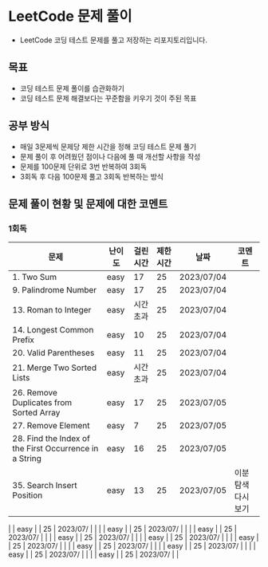 # LeetCode 문제 풀이
- LeetCode 코딩 테스트 문제를 풀고 저장하는 리포지토리입니다.
## 목표
- 코딩 테스트 문제 풀이를 습관화하기
- 코딩 테스트 문제 해결보다는 꾸준함을 키우기 것이 주된 목표
## 공부 방식
- 매일 3문제씩 문제당 제한 시간을 정해 코딩 테스트 문제 풀기
- 문제 풀이 후 어려웠던 점이나 다음에 풀 때 개선할 사항을 작성
- 문제를 100문제 단위로 3번 반복하여 3회독
- 3회독 후 다음 100문제 풀고 3회독 반복하는 방식

## 문제 풀이 현황 및 문제에 대한 코멘트

### 1회독
| 문제	| 난이도 | 걸린시간 | 제한시간	| 날짜 | 코멘트 |
| --- | --- | --- | --- | --- | --- |
| 1. Two Sum | easy | 17 | 25 | 2023/07/04 |  |
| 9. Palindrome Number | easy | 17 | 25 | 2023/07/04 |  |
| 13. Roman to Integer | easy | 시간초과 | 25 | 2023/07/04 |  |
| 14. Longest Common Prefix | easy | 10 | 25 | 2023/07/04 |  |
| 20. Valid Parentheses | easy | 11 | 25 | 2023/07/04 |  |
| 21. Merge Two Sorted Lists | easy | 시간초과 | 25 | 2023/07/04 |  |
| 26. Remove Duplicates from Sorted Array | easy | 17 | 25 | 2023/07/05 |  |
| 27. Remove Element | easy | 7 | 25 | 2023/07/05 |  |
| 28. Find the Index of the First Occurrence in a String | easy | 16 | 25 | 2023/07/05 |  |
| 35. Search Insert Position | easy | 13 | 25 | 2023/07/05 | 이분 탐색 다시 보기 |


|  | easy |  | 25 | 2023/07/ |  |
|  | easy |  | 25 | 2023/07/ |  |
|  | easy |  | 25 | 2023/07/ |  |
|  | easy |  | 25 | 2023/07/ |  |
|  | easy |  | 25 | 2023/07/ |  |
|  | easy |  | 25 | 2023/07/ |  |
|  | easy |  | 25 | 2023/07/ |  |
|  | easy |  | 25 | 2023/07/ |  |
|  | easy |  | 25 | 2023/07/ |  |
|  | easy |  | 25 | 2023/07/ |  |
